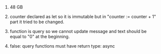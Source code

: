 1. 48 GB

2. counter declared as let so it is immutable but in "counter := counter + 1" part it tried to be changed.

3. function is query so we cannot update message and text should be equal to "0" at the beginning.

4. false: query functions must have return type: async <type>
